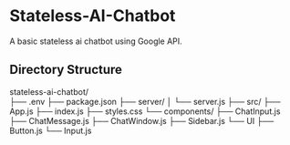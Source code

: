 # Stateless-AI-Chatbot
A basic stateless ai chatbot using Google API.

## Directory Structure
stateless-ai-chatbot/<br/>
├── .env
├── package.json
├── server/
│       └── server.js
├── src/
    ├── App.js
    ├── index.js
    ├── styles.css
    └── components/
        ├── ChatInput.js
        ├── ChatMessage.js
        ├── ChatWindow.js
        ├── Sidebar.js
        └── UI
            ├── Button.js
            └── Input.js
